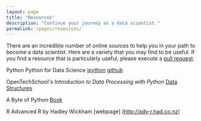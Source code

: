 ```yaml
---
layout: page
title: "Resources"
description: "Continue your journey as a data scientist."
permalink: /pages/resources/
---
```


There are an incredible number of online sources to help you in your path to become a data scientist. Here are a variety that you may find to be useful. If you find a resource that is particularly useful, please execute a [pull request](https://help.github.com/articles/creating-a-pull-request/).

Python
Python for Data Science [ipython](http://nbviewer.ipython.org/github/gumption/Python_for_Data_Science/tree/master/)  [github](https://github.com/gumption/Python_for_Data_Science)

OpenTechSchool's *Introduction to Data Processing with Python*  [Data Structures](http://opentechschool.github.io/python-data-intro/core/data.html)

A Byte of Python [Book](http://files.swaroopch.com/python/byte_of_python.pdf)

R
Advanced R by Hadley Wickham [webpage] (http://adv-r.had.co.nz)


